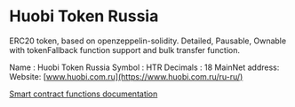 # Huobi Token Russia

ERC20 token, based on openzeppelin-solidity. 
Detailed, Pausable, Ownable with tokenFallback function support and bulk transfer function. 

Name : Huobi Token Russia
Symbol : HTR
Decimals : 18
MainNet address: 
Website: [www.huobi.com.ru](https://www.huobi.com.ru/ru-ru/)

[Smart contract functions documentation](HTR/docs/HTR.md)
